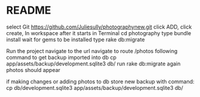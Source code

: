 # README

select Git https://github.com/Juliesully/photographynew.git
click ADD, click create,
In workspace after it starts in Terminal cd photography
type bundle install wait for gems to be installed
type rake db:migrate

Run the project navigate to the url navigate to route /photos
following command to get backup imported into db
cp app/assets/backup/development.sqlite3 db/
run rake db:migrate again photos should appear

if making changes or adding photos to db store new backup with command:
cp db/development.sqlite3 app/assets/backup/development.sqlite3 db/

